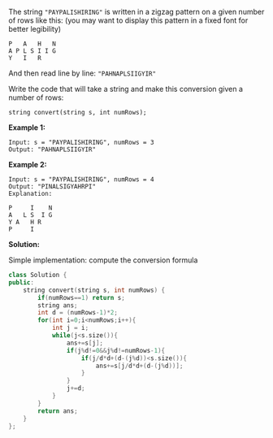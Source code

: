 The string `"PAYPALISHIRING"` is written in a zigzag pattern on a given number of rows like this: (you may want to display this pattern in a fixed font for better legibility)

```
P   A   H   N
A P L S I I G
Y   I   R
```

And then read line by line: `"PAHNAPLSIIGYIR"`

Write the code that will take a string and make this conversion given a number of rows:

```
string convert(string s, int numRows);
```

**Example 1:**

```
Input: s = "PAYPALISHIRING", numRows = 3
Output: "PAHNAPLSIIGYIR"
```

**Example 2:**

```
Input: s = "PAYPALISHIRING", numRows = 4
Output: "PINALSIGYAHRPI"
Explanation:

P     I    N
A   L S  I G
Y A   H R
P     I
```



**Solution:**

Simple implementation: compute the conversion formula

```c++
class Solution {
public:
    string convert(string s, int numRows) {
        if(numRows==1) return s;
        string ans;
        int d = (numRows-1)*2;
        for(int i=0;i<numRows;i++){
            int j = i;
            while(j<s.size()){
                ans+=s[j];
                if(j%d!=0&&j%d!=numRows-1){
                    if(j/d*d+(d-(j%d))<s.size()){
                        ans+=s[j/d*d+(d-(j%d))];
                    }
                }
                j+=d;
            }
        }
        return ans;
    }
};
```

